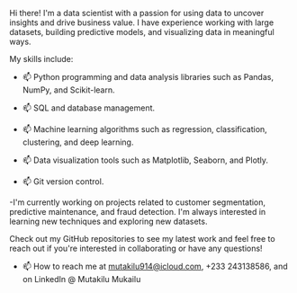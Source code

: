 Hi there! I'm a data scientist with a passion for using data to uncover insights and drive business value. I have experience working with large datasets, building predictive models, and visualizing data in meaningful ways.

My skills include:

- 📫 Python programming and data analysis libraries such as Pandas, NumPy, and Scikit-learn.

- 📫 SQL and database management.

- 📫 Machine learning algorithms such as regression, classification, clustering, and deep learning.

- 📫 Data visualization tools such as Matplotlib, Seaborn, and Plotly.

- 📫 Git version control.

-I'm currently working on projects related to customer segmentation, predictive maintenance, and fraud detection. I'm always interested in learning new     techniques and exploring new datasets.

Check out my GitHub repositories to see my latest work and feel free to reach out if you're interested in collaborating or have any questions!

- 📫 How to reach me at mutakilu914@icloud.com, +233 243138586, and on LinkedIn @ Mutakilu Mukailu

<!---
mmutakilu/mmutakilu is a ✨ special ✨ repository because its `README.md` (this file) appears on your GitHub profile.
You can click the Preview link to take a look at your changes.
--->
